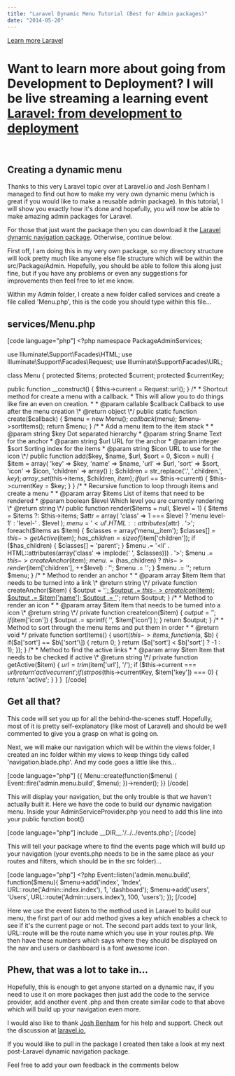 ```yaml
---
title: "Laravel Dynamic Menu Tutorial (Best for Admin packages)"
date: "2014-05-20"
---
```


[Learn more Laravel](https://michaelbrooks.co.uk/top-5-laravel-books/)

# Want to learn more about going from Development to Deployment? I will be live streaming a learning event [Laravel: from development to deployment](/dev-to-deploy)

 

## Creating a dynamic menu

Thanks to this very Laravel topic over at Laravel.io and Josh Benham I managed to find out how to make my very own dynamic menu (which is great if you would like to make a reusable admin package). In this tutorial, I will show you exactly how it's done and hopefully, you will now be able to make amazing admin packages for Laravel.

For those that just want the package then you can download it the [Laravel dynamic navigation package](https://michaelbrooks.co.uk/laravel-dynamic-menu-best-for-admin-packages/). Otherwise, continue below.

First off, I am doing this in my very own package, so my directory structure will look pretty much like anyone else file structure which will be within the src/Package/Admin. Hopefully, you should be able to follow this along just fine, but if you have any problems or even any suggestions for improvements then feel free to let me know.

Within my Admin folder, I create a new folder called services and create a file called 'Menu.php', this is the code you should type within this file...

## services/Menu.php

\[code language="php"\] <?php namespace PackageAdminServices;

use Illuminate\\Support\\Facades\\HTML; use Illuminate\\Support\\Facades\\Request; use Illuminate\\Support\\Facades\\URL;

class Menu { protected $items; protected $current; protected $currentKey;

public function \_\_construct() { $this->current = Request::url(); } /\* \* Shortcut method for create a menu with a callback. \* This will allow you to do things like fire an even on creation. \* \* @param callable $callback Callback to use after the menu creation \* @return object \*/ public static function create($callback) { $menu = new Menu(); $callback($menu); $menu->sortItems(); return $menu; } /\* \* Add a menu item to the item stack \* \* @param string $key Dot separated hierarchy \* @param string $name Text for the anchor \* @param string $url URL for the anchor \* @param integer $sort Sorting index for the items \* @param string $icon URL to use for the icon \*/ public function add($key, $name, $url, $sort = 0, $icon = null) { $item = array( 'key' => $key, 'name' => $name, 'url' => $url, 'sort' => $sort, 'icon' => $icon, 'children' => array() ); $children = str\_replace('.', '.children.', $key); array\_set($this->items, $children, $item); if($url == $this->current) { $this->currentKey = $key; } } /\* \* Recursive function to loop through items and create a menu \* \* @param array $items List of items that need to be rendered \* @param boolean $level Which level you are currently rendering \* @return string \*/ public function render($items = null, $level = 1) { $items = $items ?: $this->items; $attr = array( 'class' => 1 === $level ? 'menu level-1' : 'level-' . $level ); $menu = '<ul' . HTML::attributes($attr) . '>'; foreach($items as $item) { $classes = array('menu\_\_item'); $classes\[\] = $this->getActive($item); $has\_children = sizeof($item\['children'\]); if ($has\_children) { $classes\[\] = 'parent'; } $menu .= '<li' . HTML::attributes(array('class' => implode(' ', $classes))) . '>'; $menu .= $this->createAnchor($item); $menu .= ($has\_children) ? $this->render($item\['children'\], ++$level) : ''; $menu .= '</li>'; } $menu .= '</ul>'; return $menu; } /\* \* Method to render an anchor \* \* @param array $item Item that needs to be turned into a link \* @return string \*/ private function createAnchor($item) { $output = '<a class="menu\_\_item" href="' . $item\['url'\] . '">'; $output .= $this->createIcon($item); $output .= $item\['name'\]; $output .= '</a>'; return $output; } /\* \* Method to render an icon \* \* @param array $item Item that needs to be turned into a icon \* @return string \*/ private function createIcon($item) { $output = ''; if($item\['icon'\]) { $output .= sprintf( '<i class="glyphicon glyphicon-%s"></i>', $item\['icon'\] ); } return $output; } /\* \* Method to sort through the menu items and put them in order \* \* @return void \*/ private function sortItems() { usort($this->items, function($a, $b) { if($a\['sort'\] == $b\['sort'\]) { return 0; } return ($a\['sort'\] < $b\['sort'\] ? -1 : 1); }); } /\* \* Method to find the active links \* \* @param array $item Item that needs to be checked if active \* @return string \*/ private function getActive($item) { $url = trim($item\['url'\], '/'); if ($this->current === $url) { return 'active current'; } if(strpos($this->currentKey, $item\['key'\]) === 0) { return 'active'; } } } <span style="display: inline-block; width: 0px; overflow: hidden; line-height: 0;" data-mce-type="bookmark" class="mce\_SELRES\_start"></span> \[/code\]

## Get all that?

This code will set you up for all the behind-the-scenes stuff. Hopefully, most of it is pretty self-explanatory (like most of Laravel) and should be well commented to give you a grasp on what is going on.

Next, we will make our navigation which will be within the views folder, I created an inc folder within my views to keep things tidy called 'navigation.blade.php'. And my code goes a little like this...

\[code language="php"\] <?php use PackageAdminServicesMenu; ?> {{ Menu::create(function($menu) { Event::fire('admin.menu.build', $menu); })->render(); }} \[/code\]

This will display your navigation, but the only trouble is that we haven't actually built it. Here we have the code to build our dynamic navigation menu. Inside your AdminServiceProvider.php you need to add this line into your public function boot()

\[code language="php"\] include \_\_DIR\_\_.'/../../events.php'; \[/code\]

This will tell your package where to find the events page which will build up your navigation (your events.php needs to be in the same place as your routes and filters, which should be in the src folder)...

\[code language="php"\] <?php Event::listen('admin.menu.build', function($menu){ $menu->add('index', 'Index', URL::route('Admin::index.index'), 1, 'dashboard'); $menu->add('users', 'Users', URL::route('Admin::users.index'), 100, 'users'); }); \[/code\]

Here we use the event listen to the method used in Laravel to build our menu, the first part of our add method gives a key which enables a check to see if it's the current page or not. The second part adds text to your link, URL::route will be the route name which you use in your routes.php. We then have these numbers which says where they should be displayed on the nav and users or dashboard is a font awesome icon.

## Phew, that was a lot to take in...

Hopefully, this is enough to get anyone started on a dynamic nav, if you need to use it on more packages then just add the code to the service provider, add another event .php and then create similar code to that above which will build up your navigation even more.

I would also like to thank [Josh Benham](https://github.com/joshbenham) for his help and support. Check out the discussion at [laravel.io.](https://laravel.io/forum/04-16-2014-dynamic-menu-system?page=1#reply-5576)

If you would like to pull in the package I created then take a look at my next post-Laravel dynamic navigation package.

Feel free to add your own feedback in the comments below
